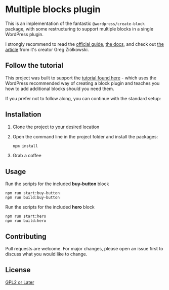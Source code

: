 # Multiple blocks plugin

This is an implementation of the fantastic `@wordpress/create-block` package, with some restructuring to support multiple blocks in a single WordPress plugin.

I strongly recommend to read the [official guide](https://developer.wordpress.org/block-editor/handbook/tutorials/create-block/), [the docs](https://developer.wordpress.org/block-editor/reference-guides/packages/packages-create-block/), and check out [the article](https://gziolo.pl/2020/12/22/how-to-start-block-development-with-scaffolding/) from it's creator Greg Ziółkowski.

## Follow the tutorial
This project was built to support the [tutorial found here](https://dev.to/rmorse/how-to-create-a-multiple-block-plugin-for-wordpress-mpm) - which uses the WordPress recommended way of creating a block plugin and teaches you how to add additional blocks should you need them.

If you prefer not to follow along, you can continue with the standard setup:

## Installation

1. Clone the project to your desired location
2. Open the command line in the project folder and install the packages:

    ```bash
    npm install
    ```
3. Grab a coffee

## Usage

Run the scripts for the included **buy-button** block
```shell
npm run start:buy-button
npm run build:buy-button
```

Run the scripts for the included **hero** block
```shell
npm run start:hero
npm run build:hero
```

## Contributing
Pull requests are welcome. For major changes, please open an issue first to discuss what you would like to change.

## License
[GPL2 or Later](https://www.gnu.org/licenses/old-licenses/gpl-2.0.html)
